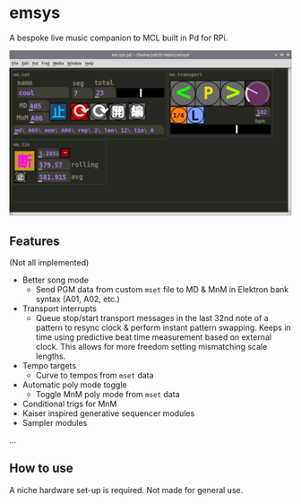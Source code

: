 # emsys
A bespoke live music companion to MCL built in Pd for RPi.

![alt text](res/emsys.png)

## Features
(Not all implemented)
- Better song mode
  - Send PGM data from custom `mset` file to MD & MnM in Elektron bank syntax (A01, A02, etc.)
- Transport interrupts
  - Queue stop/start transport messages in the last 32nd note of a pattern to resync clock & perform instant pattern swapping. Keeps in time using predictive beat time measurement based on external clock. This allows for more freedom setting mismatching scale lengths.
- Tempo targets
  - Curve to tempos from `mset` data
- Automatic poly mode toggle
  - Toggle MnM poly mode from `mset` data
- Conditional trigs for MnM
- Kaiser inspired generative sequencer modules
- Sampler modules

...

## How to use
A niche hardware set-up is required. Not made for general use.
